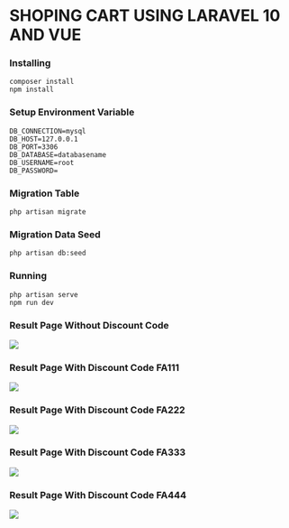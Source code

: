 # SHOPING CART USING LARAVEL 10 AND VUE
### Installing 
```
composer install
npm install
```


### Setup Environment Variable
```
DB_CONNECTION=mysql
DB_HOST=127.0.0.1
DB_PORT=3306
DB_DATABASE=databasename
DB_USERNAME=root
DB_PASSWORD=
```

### Migration Table
```
php artisan migrate
```
### Migration Data Seed
```
php artisan db:seed
```
### Running 
```
php artisan serve   
npm run dev
```
### Result Page  Without Discount Code
<img src="https://i.ibb.co/MnG4xdn/nodiscount.png"/>

### Result Page  With Discount Code FA111
<img src="https://overweening-officia.000webhostapp.com/fa111.png"/>

### Result Page  With Discount Code FA222
<img src="https://i.ibb.co/fD0DgXN/fa222.png"/>

### Result Page  With Discount Code FA333
<img src="https://i.ibb.co/BcKHL9n/fa333.png"/>

### Result Page  With Discount Code FA444
<img src="https://i.ibb.co/WGdz1cW/fa444.png"/>
